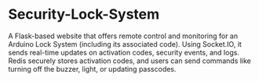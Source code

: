 # Security-Lock-System
A Flask-based website that offers remote control and monitoring for an Arduino Lock System (including its associated code). Using Socket.IO, it sends real-time updates on activation codes, security events, and logs. Redis securely stores activation codes, and users can send commands like turning off the buzzer, light, or updating passcodes.

